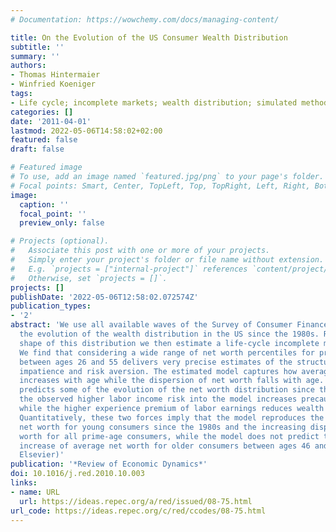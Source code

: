 ```yaml
---
# Documentation: https://wowchemy.com/docs/managing-content/

title: On the Evolution of the US Consumer Wealth Distribution
subtitle: ''
summary: ''
authors:
- Thomas Hintermaier
- Winfried Koeniger
tags:
- Life cycle; incomplete markets; wealth distribution; simulated method of moments
categories: []
date: '2011-04-01'
lastmod: 2022-05-06T14:58:02+02:00
featured: false
draft: false

# Featured image
# To use, add an image named `featured.jpg/png` to your page's folder.
# Focal points: Smart, Center, TopLeft, Top, TopRight, Left, Right, BottomLeft, Bottom, BottomRight.
image:
  caption: ''
  focal_point: ''
  preview_only: false

# Projects (optional).
#   Associate this post with one or more of your projects.
#   Simply enter your project's folder or file name without extension.
#   E.g. `projects = ["internal-project"]` references `content/project/deep-learning/index.md`.
#   Otherwise, set `projects = []`.
projects: []
publishDate: '2022-05-06T12:58:02.072574Z'
publication_types:
- '2'
abstract: 'We use all available waves of the Survey of Consumer Finances to document
  the evolution of the wealth distribution in the US since the 1980s. Relying on the
  shape of this distribution we then estimate a life-cycle incomplete markets model.
  We find that considering a wide range of net worth percentiles for prime-age consumers
  between ages 26 and 55 delivers very precise estimates of the structural parameters,
  impatience and risk aversion. The estimated model captures how average net worth
  increases with age while the dispersion of net worth falls with age. The model also
  predicts some of the evolution of the net worth distribution since the 1980s. Feeding
  the observed higher labor income risk into the model increases precautionary savings
  while the higher experience premium of labor earnings reduces wealth accumulation.
  Quantitatively, these two forces imply that the model reproduces the stable average
  net worth for young consumers since the 1980s and the increasing dispersion of net
  worth for all prime-age consumers, while the model does not predict the observed
  increase of average net worth for older consumers between ages 46 and 55. (Copyright:
  Elsevier)'
publication: '*Review of Economic Dynamics*'
doi: 10.1016/j.red.2010.10.003
links:
- name: URL
  url: https://ideas.repec.org/a/red/issued/08-75.html
url_code: https://ideas.repec.org/c/red/ccodes/08-75.html
---
```

